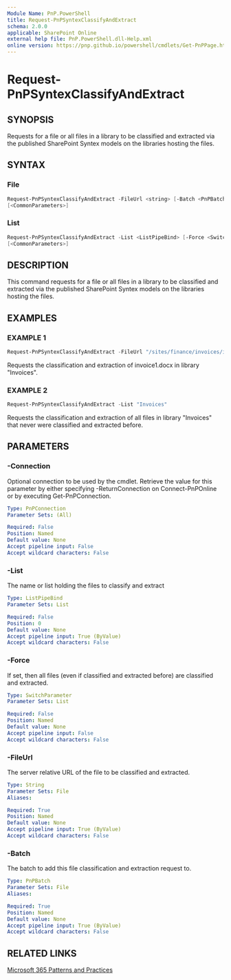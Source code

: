 ```yaml
---
Module Name: PnP.PowerShell
title: Request-PnPSyntexClassifyAndExtract
schema: 2.0.0
applicable: SharePoint Online
external help file: PnP.PowerShell.dll-Help.xml
online version: https://pnp.github.io/powershell/cmdlets/Get-PnPPage.html
---
```

 
# Request-PnPSyntexClassifyAndExtract

## SYNOPSIS
Requests for a file or all files in a library to be classified and extracted via the published SharePoint Syntex models on the libraries hosting the files.

## SYNTAX

### File
```powershell
Request-PnPSyntexClassifyAndExtract -FileUrl <string> [-Batch <PnPBatch>]  [-Connection <PnPConnection>] 
[<CommonParameters>]
```

### List
```powershell
Request-PnPSyntexClassifyAndExtract -List <ListPipeBind> [-Force <SwitchParameter>] [-Connection <PnPConnection>] 
[<CommonParameters>]
```

## DESCRIPTION
This command requests for a file or all files in a library to be classified and extracted via the published SharePoint Syntex models on the libraries hosting the files.

## EXAMPLES

### EXAMPLE 1
```powershell
Request-PnPSyntexClassifyAndExtract -FileUrl "/sites/finance/invoices/invoice1.docx" 
```
Requests the classification and extraction of invoice1.docx in library "Invoices".

### EXAMPLE 2
```powershell
Request-PnPSyntexClassifyAndExtract -List "Invoices"
```
Requests the classification and extraction of all files in library "Invoices" that never were classified and extracted before.

## PARAMETERS

### -Connection
Optional connection to be used by the cmdlet. Retrieve the value for this parameter by either specifying -ReturnConnection on Connect-PnPOnline or by executing Get-PnPConnection.

```yaml
Type: PnPConnection
Parameter Sets: (All)

Required: False
Position: Named
Default value: None
Accept pipeline input: False
Accept wildcard characters: False
```

### -List
The name or list holding the files to classify and extract

```yaml
Type: ListPipeBind
Parameter Sets: List

Required: False
Position: 0
Default value: None
Accept pipeline input: True (ByValue)
Accept wildcard characters: False
```

### -Force
If set, then all files (even if classified and extracted before) are classified and extracted.

```yaml
Type: SwitchParameter
Parameter Sets: List

Required: False
Position: Named
Default value: None
Accept pipeline input: False
Accept wildcard characters: False
```

### -FileUrl
The server relative URL of the file to be classified and extracted.

```yaml
Type: String
Parameter Sets: File
Aliases:

Required: True
Position: Named
Default value: None
Accept pipeline input: True (ByValue)
Accept wildcard characters: False
```

### -Batch
The batch to add this file classification and extraction request to.

```yaml
Type: PnPBatch
Parameter Sets: File
Aliases:

Required: True
Position: Named
Default value: None
Accept pipeline input: True (ByValue)
Accept wildcard characters: False
```


## RELATED LINKS

[Microsoft 365 Patterns and Practices](https://aka.ms/m365pnp)
